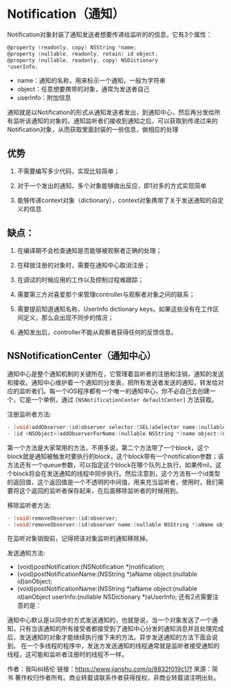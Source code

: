 # Notification（通知）

Notification对象封装了通知发送者想要传递给监听的的信息，它有3个属性：
```objectivec
@property (readonly, copy) NSString *name;
@property (nullable, readonly, retain) id object;
@property (nullable, readonly, copy) NSDictionary 
*userInfo;
```
- name：通知的名称，用来标示一个通知，一般为字符串
- object：任意想要携带的对象，通常为发送者自己
- userInfo：附加信息

通知就是以Notification的形式从通知发送者发出，到通知中心，然后再分发给所有监听该通知的对象的，通知监听者们接收到通知之后，可以获取到传递过来的Notification对象，从而获取里面封装的一些信息，做相应的处理

## 优势

1. 不需要编写多少代码，实现比较简单；

2. 对于一个发出的通知，多个对象能够做出反应，即1对多的方式实现简单

3. 能够传递context对象（dictionary），context对象携带了关于发送通知的自定义的信息

## 缺点：

1. 在编译期不会检查通知是否能够被观察者正确的处理；

2. 在释放注册的对象时，需要在通知中心取消注册；

3. 在调试的时候应用的工作以及控制过程难跟踪；

4. 需要第三方对喜爱那个来管理controller与观察者对象之间的联系；

5. 需要提前知道通知名称、UserInfo dictionary keys。如果这些没有在工作区间定义，那么会出现不同步的情况；

6. 通知发出后，controller不能从观察者获得任何的反馈信息。

## NSNotificationCenter（通知中心）

通知中心是整个通知机制的关键所在，它管理着监听者的注册和注销，通知的发送和接收。通知中心维护着一个通知的分发表，把所有发送者发送的通知，转发给对应的监听者们。每一个iOS程序都有一个唯一的通知中心，你不必自己去创建一个，它是一个单例，通过 `[NSNotificationCenter defaultCenter]` 方法获取。

注册监听者方法:
```objectivec
- (void)addObserver:(id)observer selector:(SEL)aSelector name:(nullable NSString *)aName object:(nullable id)anObject;
- (id <NSObject>)addObserverForName:(nullable NSString *)name object:(nullable id)obj queue:(nullable NSOperationQueue *)queue usingBlock:(void (^)(NSNotification *note))block;
```
第一个方法是大家常用的方法，不用多说，第二个方法带了一个block，这个block就是通知被触发时要执行的block，这个block带有一个notification参数；该方法还有一个queue参数，可以指定这个block在哪个队列上执行，如果传nil，这个block将会在发送通知的线程中同步执行。然后注意到，这个方法有一个id类型的返回值，这个返回值是一个不透明的中间值，用来充当监听者，使用时，我们需要将这个返回的监听者保存起来，在后面移除监听者的时候用到。

移除监听者方法:
```objectivec
- (void)removeObserver:(id)observer;
- (void)removeObserver:(id)observer name:(nullable NSString *)aName object:(nullable id)anObject;
```
在监听对象销毁前，记得把该对象监听的通知移除掉。

发送通知方法:

- (void)postNotification:(NSNotification *)notification;
- (void)postNotificationName:(NSString *)aName object:(nullable id)anObject;
- (void)postNotificationName:(NSString *)aName object:(nullable id)anObject userInfo:(nullable NSDictionary *)aUserInfo;
还有2点需要注意的是：

通知中心默认是以同步的方式发送通知的，也就是说，当一个对象发送了一个通知，只有当该通知的所有接受者都接受到了通知中心分发的通知消息并且处理完成后，发送通知的对象才能继续执行接下来的方法。异步发送通知的方法下面会说到。
在一个多线程的程序中，发送方发送通知的线程通常就是监听者接受通知的线程，这可能和监听者注册时的线程不一样。

作者：我叫纠结伦
链接：https://www.jianshu.com/p/8832f019c17f
來源：简书
著作权归作者所有。商业转载请联系作者获得授权，非商业转载请注明出处。
